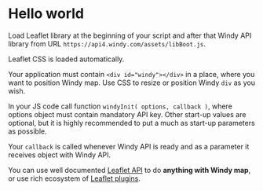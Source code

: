 # Hello world
Load Leaflet library at the beginning of your script and after that Windy API library from URL `https://api4.windy.com/assets/libBoot.js`. 

Leaflet CSS is loaded automatically.

Your application must contain `<div id="windy"></div>` in a place, where  you want to position Windy map. Use CSS to resize or position Windy `div` as you wish.

In your JS code call function `windyInit( options, callback )`, where options object must contain mandatory API key. Other start-up values are optional, but it is highly recommended to put a much as start-up parameters as possible. 

Your `callback` is called whenever Windy API is ready and as a parameter it receives object with Windy API.

You can use well documented [Leaflet API](https://leafletjs.com/reference-0.7.7.html) to do **anything with Windy map**, or use rich ecosystem of [Leaflet plugins](http://leafletjs.com/plugins.html). 


